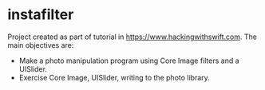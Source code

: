 # instafilter

Project created as part of tutorial in https://www.hackingwithswift.com. The main objectives are:

 - Make a photo manipulation program using Core Image filters and a UISlider.
 - Exercise Core Image, UISlider, writing to the photo library.
